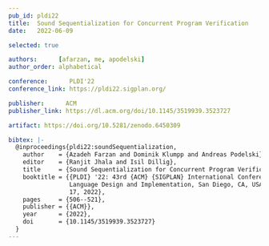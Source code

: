 ```yaml
---
pub_id: pldi22
title:  Sound Sequentialization for Concurrent Program Verification
date:   2022-06-09

selected: true

authors:      [afarzan, me, apodelski]
author_order: alphabetical

conference:      PLDI'22
conference_link: https://pldi22.sigplan.org/

publisher:      ACM
publisher_link: https://dl.acm.org/doi/10.1145/3519939.3523727

artifact: https://doi.org/10.5281/zenodo.6450309

bibtex: |-
  @inproceedings{pldi22:soundSequentialization,
    author    = {Azadeh Farzan and Dominik Klumpp and Andreas Podelski},
    editor    = {Ranjit Jhala and Isil Dillig},
    title     = {Sound Sequentialization for Concurrent Program Verification},
    booktitle = {{PLDI} '22: 43rd {ACM} {SIGPLAN} International Conference on Programming
                 Language Design and Implementation, San Diego, CA, USA, June 13 -
                 17, 2022},
    pages     = {506--521},
    publisher = {{ACM}},
    year      = {2022},
    doi       = {10.1145/3519939.3523727}
  }
---
```


